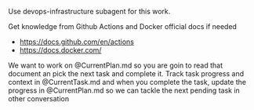Use devops-infrastructure subagent for this work.

Get knowledge from Github Actions and Docker official docs if needed
- https://docs.github.com/en/actions
- https://docs.docker.com/

We want to work on @CurrentPlan.md so you are goin to read that document an pick the next task and complete it. Track task progress and context in @CurrentTask.md and when you complete the task, update the progress in @CurrentPlan.md so we can tackle the next pending task in other conversation
